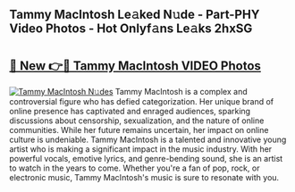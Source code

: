 ## Tammy MacIntosh Le𝚊ked N𝚞de - Part-PHY Video Photos - Hot Onlyf𝚊ns Le𝚊ks 2hxSG

# <h2><a href="http://ac52277.deff.icu/?id=Tammy+MacIntosh">🔗 New 👉🔴 Tammy MacIntosh VIDEO Photos</a></h2>

[![Tammy MacIntosh N𝚞des](https://i.imgur.com/rIISA9y.gif)](http://ac52277.deff.icu/?id=Tammy+MacIntosh)
Tammy MacIntosh is a complex and controversial figure who has defied categorization. Her unique brand of online presence has captivated and enraged audiences, sparking discussions about censorship, sexualization, and the nature of online communities. While her future remains uncertain, her impact on online culture is undeniable. Tammy MacIntosh is a talented and innovative young artist who is making a significant impact in the music industry. With her powerful vocals, emotive lyrics, and genre-bending sound, she is an artist to watch in the years to come. Whether you're a fan of pop, rock, or electronic music, Tammy MacIntosh's music is sure to resonate with you.
